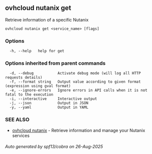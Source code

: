 ## ovhcloud nutanix get

Retrieve information of a specific Nutanix

```
ovhcloud nutanix get <service_name> [flags]
```

### Options

```
  -h, --help   help for get
```

### Options inherited from parent commands

```
  -d, --debug           Activate debug mode (will log all HTTP requests details)
  -f, --format string   Output value according to given format (expression using gval format)
  -e, --ignore-errors   Ignore errors in API calls when it is not fatal to the execution
  -i, --interactive     Interactive output
  -j, --json            Output in JSON
  -y, --yaml            Output in YAML
```

### SEE ALSO

* [ovhcloud nutanix](ovhcloud_nutanix.md)	 - Retrieve information and manage your Nutanix services

###### Auto generated by spf13/cobra on 26-Aug-2025
